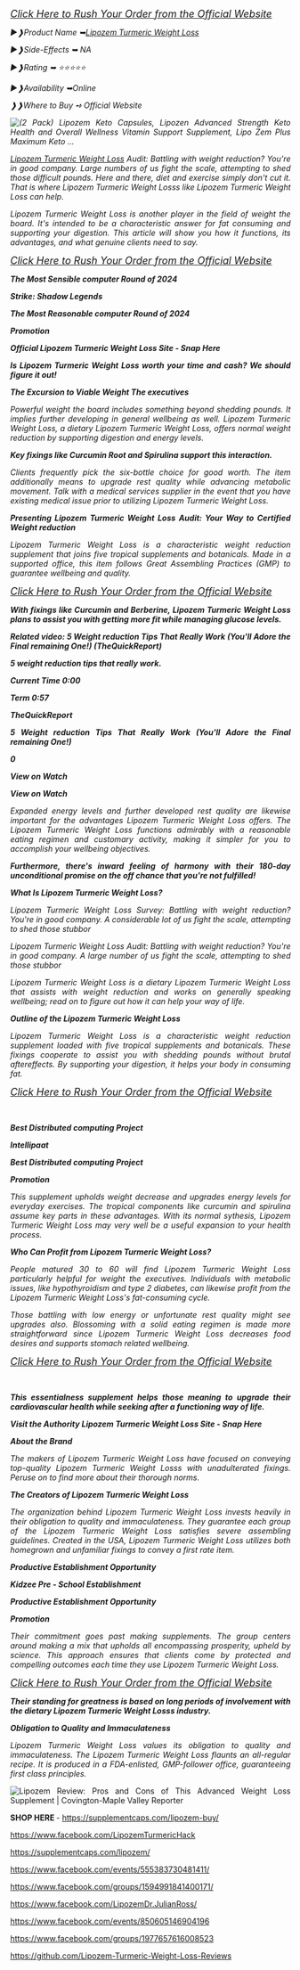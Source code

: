 <p align="justify"><em><a href="https://supplementcaps.com/lipozem-buy/"><span style="font-size: large;">Click Here to Rush Your Order from the Official Website</span></a></em></p>
<p align="justify"><em>►❱Product Name ➥<a href="https://supplementcaps.com/lipozem-buy/">Lipozem Turmeric Weight Loss</a></em></p>
<p align="justify"><em>►❱Side-Effects ➥ NA</em></p>
<p align="justify"><em>►❱Rating ➥ ⭐⭐⭐⭐⭐</em></p>
<p align="justify"><em>►❱Availability ➥Online</em></p>
<p align="justify"><em>❱❱Where to Buy ➺ Official Website</em></p>
<p align="justify"><em><img src="https://m.media-amazon.com/images/I/718WibHe5tL.jpg" alt="(2 Pack) Lipozem Keto Capsules, Lipozen Advanced Strength Keto Health and  Overall Wellness Vitamin Support Supplement, Lipo Zem Plus Maximum Keto ..." /></em></p>
<p align="justify"><em><a href="https://supplementcaps.com/lipozem-buy/">Lipozem Turmeric Weight Loss</a> Audit: Battling with weight reduction? You're in good company. Large numbers of us fight the scale, attempting to shed those difficult pounds. Here and there, diet and exercise simply don't cut it. That is where Lipozem Turmeric Weight Losss like Lipozem Turmeric Weight Loss can help.</em></p>
<p align="justify"><em>Lipozem Turmeric Weight Loss is another player in the field of weight the board. It's intended to be a characteristic answer for fat consuming and supporting your digestion. This article will show you how it functions, its advantages, and what genuine clients need to say.</em></p>
<p align="justify"><em><a href="https://supplementcaps.com/lipozem-buy/"><span style="font-size: large;">Click Here to Rush Your Order from the Official Website</span></a></em></p>
<p align="justify"><em><strong>The Most Sensible computer Round of 2024</strong></em></p>
<p align="justify"><em><strong>Strike: Shadow Legends</strong></em></p>
<p align="justify"><em><strong>The Most Reasonable computer Round of 2024</strong></em></p>
<p align="justify"><em><strong>Promotion</strong></em></p>
<p align="justify"><em><strong>Official Lipozem Turmeric Weight Loss Site - Snap Here</strong></em></p>
<p align="justify"><em><strong>Is Lipozem Turmeric Weight Loss worth your time and cash? We should figure it out!</strong></em></p>
<p align="justify"><em><strong>The Excursion to Viable Weight The executives</strong></em></p>
<p align="justify"><em>Powerful weight the board includes something beyond shedding pounds. It implies further developing in general wellbeing as well. Lipozem Turmeric Weight Loss, a dietary Lipozem Turmeric Weight Loss, offers normal weight reduction by supporting digestion and energy levels.</em></p>
<p align="justify"><em><strong>Key fixings like Curcumin Root and Spirulina support this interaction.</strong></em></p>
<p align="justify"><em>Clients frequently pick the six-bottle choice for good worth. The item additionally means to upgrade rest quality while advancing metabolic movement. Talk with a medical services supplier in the event that you have existing medical issue prior to utilizing Lipozem Turmeric Weight Loss.</em></p>
<p align="justify"><em><strong>Presenting Lipozem Turmeric Weight Loss Audit: Your Way to Certified Weight reduction</strong></em></p>
<p align="justify"><em>Lipozem Turmeric Weight Loss is a characteristic weight reduction supplement that joins five tropical supplements and botanicals. Made in a supported office, this item follows Great Assembling Practices (GMP) to guarantee wellbeing and quality.</em></p>
<p align="justify"><em><a href="https://supplementcaps.com/lipozem-buy/"><span style="font-size: large;">Click Here to Rush Your Order from the Official Website</span></a></em></p>
<p align="justify"><em><strong>With fixings like Curcumin and Berberine, Lipozem Turmeric Weight Loss plans to assist you with getting more fit while managing glucose levels.</strong></em></p>
<p align="justify"><em><strong>Related video: 5 Weight reduction Tips That Really Work (You'll Adore the Final remaining One!) (TheQuickReport)</strong></em></p>
<p align="justify"><em><strong>5 weight reduction tips that really work.</strong></em></p>
<p align="justify"><em><strong>Current Time 0:00</strong></em></p>
<p align="justify"><em><strong>Term 0:57</strong></em></p>
<p align="justify"><em><strong>TheQuickReport</strong></em></p>
<p align="justify"><em><strong>5 Weight reduction Tips That Really Work (You'll Adore the Final remaining One!)</strong></em></p>
<p align="justify"><em><strong>0</strong></em></p>
<p align="justify"><em><strong>View on Watch</strong></em></p>
<p align="justify"><em><strong>View on Watch</strong></em></p>
<p align="justify"><em>Expanded energy levels and further developed rest quality are likewise important for the advantages Lipozem Turmeric Weight Loss offers. The Lipozem Turmeric Weight Loss functions admirably with a reasonable eating regimen and customary activity, making it simpler for you to accomplish your wellbeing objectives.</em></p>
<p align="justify"><em><strong>Furthermore, there's inward feeling of harmony with their 180-day unconditional promise on the off chance that you're not fulfilled!</strong></em></p>
<p align="justify"><em><strong>What Is Lipozem Turmeric Weight Loss?</strong></em></p>
<p align="justify"><em>Lipozem Turmeric Weight Loss Survey: Battling with weight reduction? You're in good company. A considerable lot of us fight the scale, attempting to shed those stubbor</em></p>
<p align="justify"><em>Lipozem Turmeric Weight Loss Audit: Battling with weight reduction? You're in good company. A large number of us fight the scale, attempting to shed those stubbor</em></p>
<p align="justify"><em>Lipozem Turmeric Weight Loss is a dietary Lipozem Turmeric Weight Loss that assists with weight reduction and works on generally speaking wellbeing; read on to figure out how it can help your way of life.</em></p>
<p align="justify"><em><strong>Outline of the Lipozem Turmeric Weight Loss</strong></em></p>
<p align="justify"><em>Lipozem Turmeric Weight Loss is a characteristic weight reduction supplement loaded with five tropical supplements and botanicals. These fixings cooperate to assist you with shedding pounds without brutal aftereffects. By supporting your digestion, it helps your body in consuming fat.</em></p>
<p align="justify"><em><a href="https://supplementcaps.com/lipozem-buy/"><span style="font-size: large;">Click Here to Rush Your Order from the Official Website</span></a></em></p>
<p align="justify">&nbsp;</p>
<p align="justify"><em><strong>Best Distributed computing Project</strong></em></p>
<p align="justify"><em><strong>Intellipaat</strong></em></p>
<p align="justify"><em><strong>Best Distributed computing Project</strong></em></p>
<p align="justify"><em><strong>Promotion</strong></em></p>
<p align="justify"><em>This supplement upholds weight decrease and upgrades energy levels for everyday exercises. The tropical components like curcumin and spirulina assume key parts in these advantages. With its normal sythesis, Lipozem Turmeric Weight Loss may very well be a useful expansion to your health process.</em></p>
<p align="justify"><em><strong>Who Can Profit from Lipozem Turmeric Weight Loss?</strong></em></p>
<p align="justify"><em>People matured 30 to 60 will find Lipozem Turmeric Weight Loss particularly helpful for weight the executives. Individuals with metabolic issues, like hypothyroidism and type 2 diabetes, can likewise profit from the Lipozem Turmeric Weight Loss's fat-consuming cycle.</em></p>
<p align="justify"><em>Those battling with low energy or unfortunate rest quality might see upgrades also. Blossoming with a solid eating regimen is made more straightforward since Lipozem Turmeric Weight Loss decreases food desires and supports stomach related wellbeing.</em></p>
<p align="justify"><em><a href="https://supplementcaps.com/lipozem-buy/"><span style="font-size: large;">Click Here to Rush Your Order from the Official Website</span></a></em></p>
<p align="justify">&nbsp;</p>
<p align="justify"><em><strong>This essentialness supplement helps those meaning to upgrade their cardiovascular health while seeking after a functioning way of life.</strong></em></p>
<p align="justify"><em><strong>Visit the Authority Lipozem Turmeric Weight Loss Site - Snap Here</strong></em></p>
<p align="justify"><em><strong>About the Brand</strong></em></p>
<p align="justify"><em>The makers of Lipozem Turmeric Weight Loss have focused on conveying top-quality Lipozem Turmeric Weight Losss with unadulterated fixings. Peruse on to find more about their thorough norms.</em></p>
<p align="justify"><em><strong>The Creators of Lipozem Turmeric Weight Loss</strong></em></p>
<p align="justify"><em>The organization behind Lipozem Turmeric Weight Loss invests heavily in their obligation to quality and immaculateness. They guarantee each group of the Lipozem Turmeric Weight Loss satisfies severe assembling guidelines. Created in the USA, Lipozem Turmeric Weight Loss utilizes both homegrown and unfamiliar fixings to convey a first rate item.</em></p>
<p align="justify"><em><strong>Productive Establishment Opportunity</strong></em></p>
<p align="justify"><em><strong>Kidzee Pre - School Establishment</strong></em></p>
<p align="justify"><em><strong>Productive Establishment Opportunity</strong></em></p>
<p align="justify"><em><strong>Promotion</strong></em></p>
<p align="justify"><em>Their commitment goes past making supplements. The group centers around making a mix that upholds all encompassing prosperity, upheld by science. This approach ensures that clients come by protected and compelling outcomes each time they use Lipozem Turmeric Weight Loss.</em></p>
<p align="justify"><em><a href="https://supplementcaps.com/lipozem-buy/"><span style="font-size: large;">Click Here to Rush Your Order from the Official Website</span></a></em></p>
<p align="justify"><em><strong>Their standing for greatness is based on long periods of involvement with the dietary Lipozem Turmeric Weight Losss industry.</strong></em></p>
<p align="justify"><em><strong>Obligation to Quality and Immaculateness</strong></em></p>
<p align="justify"><em>Lipozem Turmeric Weight Loss values its obligation to quality and immaculateness. The Lipozem Turmeric Weight Loss flaunts an all-regular recipe. It is produced in a FDA-enlisted, GMP-follower office, guaranteeing first class principles.</em></p>
<p align="justify"><img src="https://www.covingtonreporter.com/wp-content/uploads/2024/07/36883220_web1_M3-CMV20240717-Lipozem-Pricing.jpg" alt="Lipozem Review: Pros and Cons of This Advanced Weight Loss Supplement |  Covington-Maple Valley Reporter" /></p>
<p align="justify"><strong>SHOP HERE </strong> - <a href="https://supplementcaps.com/lipozem-buy/">https://supplementcaps.com/lipozem-buy/</a></p>
<p align="justify"><a href="https://www.facebook.com/LipozemTurmericHack">https://www.facebook.com/LipozemTurmericHack</a></p>
<p align="justify"><a href="https://supplementcaps.com/lipozem/">https://supplementcaps.com/lipozem/</a></p>
<p align="justify"><a href="https://www.facebook.com/events/555383730481411/">https://www.facebook.com/events/555383730481411/</a></p>
<p align="justify"><a href="https://www.facebook.com/groups/1594991841400171/">https://www.facebook.com/groups/1594991841400171/</a></p>
<p align="justify"><a href="https://www.facebook.com/LipozemDr.JulianRoss/">https://www.facebook.com/LipozemDr.JulianRoss/</a></p>
<p align="justify"><a href="https://www.facebook.com/events/850605146904196">https://www.facebook.com/events/850605146904196</a></p>
<p align="justify"><a href="https://www.facebook.com/groups/1977657616008523">https://www.facebook.com/groups/1977657616008523</a></p>
<p align="justify"><a href="https://github.com/Lipozem-Turmeric-Weight-Loss-Reviews">https://github.com/Lipozem-Turmeric-Weight-Loss-Reviews</a></p>
